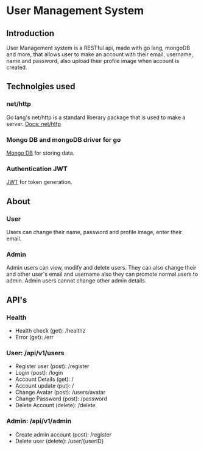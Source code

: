 # User Management System

## Introduction

User Management system is a RESTful api, made with go lang, mongoDB and more, that allows user to make an account with their email, username, name and password, also upload their profile image when account is created.

## Technolgies used

### net/http

Go lang's net/http is a standard liberary package that is used to make a server.
[Docs: net/http](https://pkg.go.dev/net/http)

### Mongo DB and mongoDB driver for go

[Mongo DB](https://www.mongodb.com/) for storing data.

### Authentication JWT

[JWT](https://jwt.io/) for token generation.

## About

### User

Users can change their name, password and profile image, enter their email.

### Admin

Admin users can view, modify and delete users. They can also change their and other user's email and username also they can promote normal users to admin. Admin users cannot change other admin details.

## API's

### Health

- Health check (get): /healthz
- Error (get): /err

### User: /api/v1/users

- Register user (post): /register
- Login (post): /login
- Account Details (get): /
- Account update (put): /
- Change Avatar (post): /users/avatar
- Change Password (post): /password
- Delete Account (delete): /delete

### Admin: /api/v1/admin

- Create admin account (post): /register
- Delete user (delete): /user/{userID}
